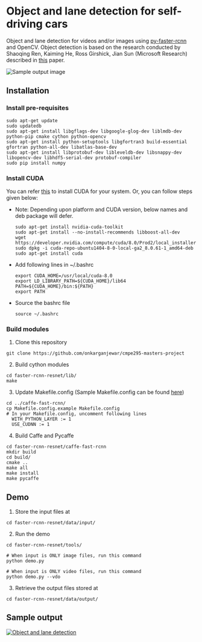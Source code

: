 # Object and lane detection for self-driving cars

Object and lane detection for videos and/or images using [py-faster-rcnn](https://github.com/rbgirshick/py-faster-rcnn) and OpenCV. Object detection is based on the research conducted by Shaoqing Ren, Kaiming He, Ross Girshick, Jian Sun (Microsoft Research) described in [this](https://arxiv.org/pdf/1506.01497.pdf) paper.

![Sample output image](https://cloud.githubusercontent.com/assets/14006620/25769619/788d872a-31d3-11e7-88a3-e32a1431308d.png)


## Installation

### Install pre-requisites

```Shell
sudo apt-get update
sudo updatedb
sudo apt-get install libgflags-dev libgoogle-glog-dev liblmdb-dev python-pip cmake cython python-opencv
sudo apt-get install python-setuptools libgfortran3 build-essential gfortran python-all-dev libatlas-base-dev
sudo apt-get install libprotobuf-dev libleveldb-dev libsnappy-dev libopencv-dev libhdf5-serial-dev protobuf-compiler
sudo pip install numpy
```

### Install CUDA

You can refer [this](http://www.r-tutor.com/gpu-computing/cuda-installation/cuda7.5-ubuntu) to install CUDA for your system. Or, you can follow steps given below: 

* Note: Depending upon platform and CUDA version, below names and deb package will defer.

  ```Shell
  sudo apt-get install nvidia-cuda-toolkit
  sudo apt-get install --no-install-recommends libboost-all-dev
  wget https://developer.nvidia.com/compute/cuda/8.0/Prod2/local_installers  
  sudo dpkg -i cuda-repo-ubuntu1404-8-0-local-ga2_8.0.61-1_amd64-deb
  sudo apt-get install cuda	
  ```

* Add following lines in ~/.bashrc

  ```Shell
  export CUDA_HOME=/usr/local/cuda-8.0 
  export LD_LIBRARY_PATH=${CUDA_HOME}/lib64 
  PATH=${CUDA_HOME}/bin:${PATH} 
  export PATH
  ```	  
 
* Source the bashrc file 

  `source ~/.bashrc`


### Build modules

1. Clone this repository
  ```Shell
  git clone https://github.com/onkarganjewar/cmpe295-masters-project
  ```
  
2. Build cython modules
  ```Shell
  cd faster-rcnn-resnet/lib/
  make
  ```

3. Update Makefile.config (Sample Makefile.config can be found [here](https://dl.dropboxusercontent.com/s/6joa55k64xo2h68/Makefile.config?dl=0))
  ```Shell
  cd ../caffe-fast-rcnn/
  cp Makefile.config.example Makefile.config
  # In your Makefile.config, uncomment following lines
	WITH_PYTHON_LAYER := 1
	USE_CUDNN := 1
  ```

4. Build Caffe and Pycaffe

  ```Shell
  cd faster-rcnn-resnet/caffe-fast-rcnn
  mkdir build
  cd build/
  cmake ..
  make all
  make install
  make pycaffe  
  ```

## Demo
1. Store the input files at

  ```Shell
  cd faster-rcnn-resnet/data/input/
  ```

2. Run the demo

  ```Shell
  cd faster-rcnn-resnet/tools/
  ```
  
  ```Shell
  # When input is ONLY image files, run this command
  python demo.py

  # When input is ONLY video files, run this command
  python demo.py --vdo
  ```

3. Retrieve the output files stored at

  ```Shell
  cd faster-rcnn-resnet/data/output/
  ```

## Sample output


  [![Object and lane detection](https://img.youtube.com/vi/tiC2fCnUZZM/hqdefault.jpg)](https://www.youtube.com/watch?v=tiC2fCnUZZM)
